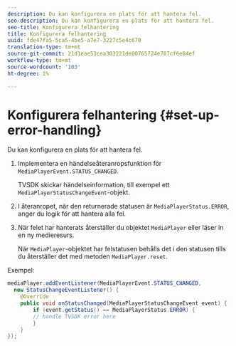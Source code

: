 ```yaml
---
description: Du kan konfigurera en plats för att hantera fel.
seo-description: Du kan konfigurera en plats för att hantera fel.
seo-title: Konfigurera felhantering
title: Konfigurera felhantering
uuid: fde47fa5-5ca5-4be5-a7e7-3227c5e4c670
translation-type: tm+mt
source-git-commit: 21d1eae53cea303221de00765724e787cf6e84ef
workflow-type: tm+mt
source-wordcount: '103'
ht-degree: 1%

---
```



# Konfigurera felhantering {#set-up-error-handling}

Du kan konfigurera en plats för att hantera fel.

1. Implementera en händelseåteranropsfunktion för `MediaPlayerEvent.STATUS_CHANGED`.

   TVSDK skickar händelseinformation, till exempel ett `MediaPlayerStatusChangeEvent`-objekt.
1. I återanropet, när den returnerade statusen är `MediaPlayerStatus.ERROR`, anger du logik för att hantera alla fel.
1. När felet har hanterats återställer du objektet `MediaPlayer` eller läser in en ny medieresurs.

   När `MediaPlayer`-objektet har felstatusen behålls det i den statusen tills du återställer det med metoden `MediaPlayer.reset`.

<!--<a id="example_E74BB605ED08450295B8902F1E4BB8F5"></a>-->

Exempel:

```java
mediaPlayer.addEventListener(MediaPlayerEvent.STATUS_CHANGED,  
  new StatusChangeEventListener() { 
    @Override 
    public void onStatusChanged(MediaPlayerStatusChangeEvent event) { 
        if (event.getStatus() == MediaPlayerStatus.ERROR) { 
        // handle TVSDK error here 
        } 
    } 
});
```


